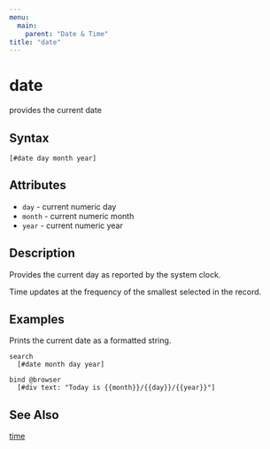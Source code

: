 ```yaml
---
menu:
  main:
    parent: "Date & Time"
title: "date"
---
```


# date

provides the current date

## Syntax

```eve
[#date day month year]
```

## Attributes

- `day` - current numeric day
- `month` - current numeric month
- `year` - current numeric year

## Description

Provides the current day as reported by the system clock.

Time updates at the frequency of the smallest selected in the record.

## Examples

Prints the current date as a formatted string.

```eve
search
  [#date month day year]

bind @browser
  [#div text: "Today is {{month}}/{{day}}/{{year}}"]
```

## See Also

[time](time.md)